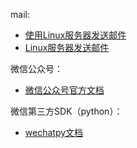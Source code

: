 mail:

* [使用Linux服务器发送邮件](https://blog.csdn.net/wnma3mz/article/details/77568121)
* [Linux服务器发送邮件](https://www.jianshu.com/p/597a927b4b8d)

微信公众号：
* [微信公众号官方文档](https://developers.weixin.qq.com/doc/offiaccount/Getting_Started/Getting_Started_Guide.html)

微信第三方SDK（python）：
* [wechatpy文档](http://docs.wechatpy.org/zh_CN/master/)